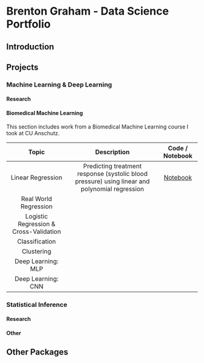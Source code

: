 # Brenton Graham - Data Science Portfolio

## Introduction  


## Projects  
### Machine Learning & Deep Learning
#### Research  


#### Biomedical Machine Learning  
This section includes work from a Biomedical Machine Learning course I took at CU Anschutz.

| Topic | Description | Code / Notebook |
| :---: | :---: | :---: | 
| Linear Regression | Predicting treatment response (systolic blood pressure) using linear and polynomial regression | [Notebook](https://github.com/BrentonGraham/biomedical-ml-anschutz/blob/main/1.%20Linear%20Regression/LinearRegression.ipynb) |
| Real World Regression |  |
| Logistic Regression & Cross-Validation|  |
| Classification |  |
| Clustering |  |
| Deep Learning: MLP |  |
| Deep Learning: CNN |  |

### Statistical Inference
#### Research


#### Other


## Other Packages


